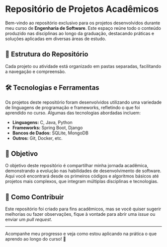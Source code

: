 # Repositório de Projetos Acadêmicos

Bem-vindo ao repositório exclusivo para os projetos desenvolvidos durante meu curso de **Engenharia de Software**. Este espaço reúne todo o conteúdo produzido nas disciplinas ao longo da graduação, destacando práticas e soluções aplicadas em diversas áreas de estudo.

## 📁 Estrutura do Repositório

Cada projeto ou atividade está organizado em pastas separadas, facilitando a navegação e compreensão.

## 🛠️ Tecnologias e Ferramentas

Os projetos deste repositório foram desenvolvidos utilizando uma variedade de linguagens de programação e frameworks, refletindo o que foi aprendido no curso. Algumas das tecnologias abordadas incluem:

- **Linguagens:** C, Java, Python
- **Frameworks:** Spring Boot, Django
- **Bancos de Dados:** SQLite, MongoDB
- **Outros:** Git, Docker, etc.

## 🎯 Objetivo

O objetivo deste repositório é compartilhar minha jornada acadêmica, demonstrando a evolução nas habilidades de desenvolvimento de software. Aqui você encontrará desde os primeiros códigos e algoritmos básicos até projetos mais complexos, que integram múltiplas disciplinas e tecnologias.

## 📌 Como Contribuir

Este repositório foi criado para fins acadêmicos, mas se você quiser sugerir melhorias ou fazer observações, fique à vontade para abrir uma _issue_ ou enviar um _pull request_.

---

Acompanhe meu progresso e veja como estou aplicando na prática o que aprendo ao longo do curso! 🚀
